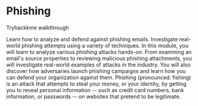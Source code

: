 # Phishing
Tryhackkme walkthrough

Learn how to analyze and defend against phishing emails. Investigate real-world phishing attempts using a variety of techniques.
In this module, you will learn to analyze various phishing attacks hands-on. From examining an email's source properties to reviewing malicious phishing attachments, you will investigate real-world examples of attacks in the industry. You will also discover how adversaries launch phishing campaigns and learn how you can defend your organization against them.
Phishing (pronounced: fishing) is an attack that attempts to steal your money, or your identity, by getting you to reveal personal information -- such as credit card numbers, bank information, or passwords -- on websites that pretend to be legitimate.
